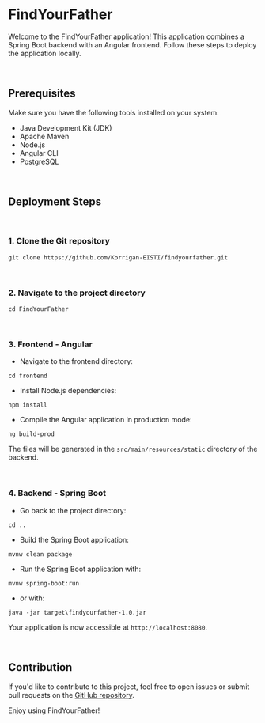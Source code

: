 # FindYourFather

Welcome to the FindYourFather application! This application combines a Spring Boot backend with an Angular frontend. Follow these steps to deploy the application locally.

<br>

## Prerequisites

Make sure you have the following tools installed on your system:

- Java Development Kit (JDK)
- Apache Maven
- Node.js
- Angular CLI
- PostgreSQL

<br>

## Deployment Steps

<br>

### 1. Clone the Git repository

```
git clone https://github.com/Korrigan-EISTI/findyourfather.git
```

<br>

### 2. Navigate to the project directory

```
cd FindYourFather
```

<br>

### 3. Frontend - Angular

- Navigate to the frontend directory:

```
cd frontend
```

- Install Node.js dependencies:

```
npm install
```

- Compile the Angular application in production mode:

```
ng build-prod
```

The files will be generated in the `src/main/resources/static` directory of the backend.

<br>

### 4. Backend - Spring Boot

- Go back to the project directory:

```
cd ..
```

- Build the Spring Boot application:

```
mvnw clean package
```

- Run the Spring Boot application with:

```
mvnw spring-boot:run
```

- or with:

```
java -jar target\findyourfather-1.0.jar
```

Your application is now accessible at `http://localhost:8080`.

<br>

## Contribution

If you'd like to contribute to this project, feel free to open issues or submit pull requests on the [GitHub repository](https://github.com/Korrigan-EISTI/findyourfather).

Enjoy using FindYourFather!